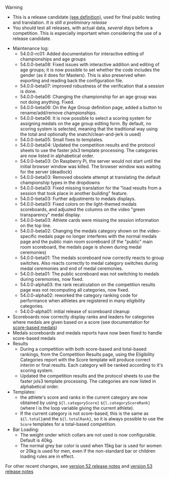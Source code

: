 > [!WARNING]
>
> - This is a release candidate [(see definition)](https://en.wikipedia.org/wiki/Software_release_life_cycle#Release_candidate), used for final public testing and translation. *It is still a preliminary release*
> - You should test all releases, with actual data, *several days* before a competition. This is especially important when considering the use of a release candidate.

- Maintenance log:
  - 54.0.0-rc01: Added documentation for interactive editing of championships and age groups
  - 54.0.0-beta08: Fixed issues with interactive addition and editing of age groups; it is now possible to set whether the code includes the gender (as it does for Masters).  This is also preserved when exporting and reading back the configuration file.
  - 54.0.0-beta07: improved robustness of the verification that a session is done.
  - 54.0.0-beta06: Changing the championship for an age group was not doing anything. Fixed.
  - 54.0.0-beta06: On the Age Group definition page, added a button to rename/add/remove championships.
  - 54.0.0-beta06: It is now possible to select a scoring system for assigning medals on the age group editing form.  By default, no scoring system is selected, meaning that the traditional way  using the total and optionally the snatch/clean-and-jerk is used)
  - 54.0.0-beta05: Small fixes to templates. 
  - 54.0.0-beta04: Updated the competition results and the protocol sheets to use the faster jxls3 template processing. The categories are now listed in alphabetical order.
  - 54.0.0-beta03: On Raspberry Pi, the server would not start until the initial browser window was killed. The browser window was waiting for the server (deadlock)
  - 54.0.0-beta03: Removed obsolete attempt at translating the default championship types in the dropdowns
  - 54.0.0-beta03: Fixed missing translation for the "load results from a session that took place in another building" feature.
  - 54.0.0-beta03: Further adjustments to medals displays.
  - 54.0.0-beta03: Fixed colors on the light-themed medals scoreboards, and adjusted the columns on the video "green transparency" medal display.
  - 54.0.0-beta03: Athlete cards were missing the session information on the top line.
  - 54.0.0-beta02: Changing the medals category shown on the video-specific medals page no longer interferes with the normal medals page and the public main room scoreboard (if the "public" main room scoreboard, the medals page is shown during medal ceremonies)
  - 54.0.0-beta01: The medals scoreboard now correctly reacts to group switches. Also reacts correctly to medal category switches during medal ceremonies and end of medal ceremonies.
  - 54.0.0-beta01: The public scoreboard was not switching to medals during ceremonies, now fixed.
  - 54.0.0-alpha03: the rank recalculation on the competition results page was not recomputing all categories, now fixed.
  - 54.0.0-alpha02: reworked the category ranking code for performance when athletes are registered in many eligibility categories.
  - 54.0.0-alpha01: initial release of scoreboard cleanup
- Scoreboards now correctly display ranks and leaders for categories where medals are given based on a score (see documentation for [score-based medals](https://jflamy.github.io/owlcms4/#/ScoreBasedCompetitions))
- Medals scoreboards and medals reports have now been fixed to handle score-based medals
- Results
  - During a competition with both score-based and total-based rankings, from the Competition Results page, using the Eligibility Categories report with the Score template will produce correct interim or final results.   Each category will be ranked according to it's scoring system.
  - Updated the competition results and the protocol sheets to use the faster jxls3 template processing. The categories are now listed in alphabetical order.
- Templates:
  - the athlete's score and ranks in the current category are now obtained by using `${l.categoryScore}` `${l.categoryScoreRank}` (where l is the loop variable giving the current athlete).  
  - If the current category is not score-based, this is the same as `${l.total}`and the `${l.totalRank}`, so it is always possible to use the `Score` templates for a total-based competition.
- Bar Loading:
  - The weight under which collars are not used is now configurable.  Default is 40kg.
  - The normal grey bar color is used when 15kg bar is used for women or 20kg is used for men, even if the non-standard bar or children loading rules are in effect.

For other recent changes, see [version 52 release notes](https://github.com/owlcms/owlcms4/releases/tag/52.0.6) and [version 53 release notes](https://github.com/owlcms/owlcms4/releases/tag/53.1.0)
